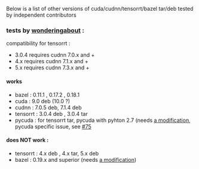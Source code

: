Below is a list of other versions of cuda/cudnn/tensorrt/bazel tar/deb tested by independent contributors

### tests by [wonderingabout](https://github.com/wonderingabout/) :

compatibility for tensorrt : 
- 3.0.4 requires cudnn 7.0.x and +
- 4.x requires cudnn 7.1.x and +
- 5.x requires cudnn 7.3.x and +

#### works
- bazel : 0.11.1 , 0.17.2 , 0.18.1
- cuda : 9.0 deb (10.0 ?)
- cudnn : 7.0.5 deb, 7.1.4 deb
- tensorrt : 3.0.4 deb , 3.0.4 tar
- pycuda : for tensorrt tar, pycuda with pyhton 2.7 (needs [a modification](http://0561blue.tistory.com/m/13?category=627413), pycuda specific issue, see [#75](https://github.com/Tencent/PhoenixGo/issues/75)

#### does NOT work : 
- tensorrt : 4.x deb , 4.x tar, 5.x deb
- bazel : 0.19.x and superior (needs [a modification](https://github.com/tensorflow/tensorflow/issues/23401))
